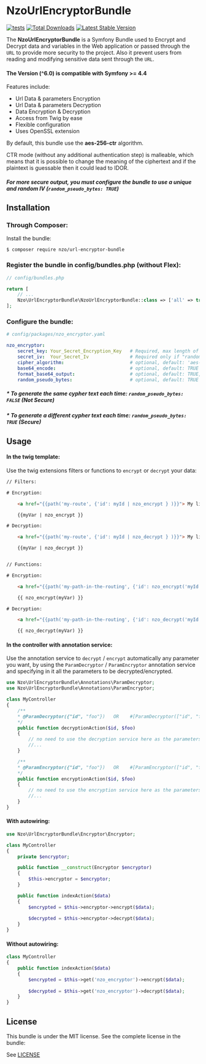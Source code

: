 NzoUrlEncryptorBundle
=====================

[![tests](https://github.com/nayzo/NzoUrlEncryptorBundle/actions/workflows/tests.yaml/badge.svg)](https://github.com/nayzo/NzoUrlEncryptorBundle/actions/workflows/tests.yaml)
[![Total Downloads](https://poser.pugx.org/nzo/url-encryptor-bundle/downloads)](https://packagist.org/packages/nzo/url-encryptor-bundle)
[![Latest Stable Version](https://poser.pugx.org/nzo/url-encryptor-bundle/v/stable)](https://packagist.org/packages/nzo/url-encryptor-bundle)

The **NzoUrlEncryptorBundle** is a Symfony Bundle used to Encrypt and Decrypt data and variables in the Web application or passed through the ``URL`` to provide more security to the project.
Also it prevent users from reading and modifying sensitive data sent through the ``URL``.


#### The Version (^6.0) is compatible with **Symfony >= 4.4**


Features include:

- Url Data & parameters Encryption
- Url Data & parameters Decryption
- Data Encryption & Decryption
- Access from Twig by ease
- Flexible configuration
- Uses OpenSSL extension


By default, this bundle use the **aes-256-ctr** algorithm.

CTR mode (without any additional authentication step) is malleable, which means that it is possible to change the meaning of the ciphertext and if the plaintext is guessable then it could lead to IDOR.

##### For more secure output, you must configure the bundle to use a **unique and random IV** (`random_pseudo_bytes: TRUE`)


Installation
------------

### Through Composer:

Install the bundle:

```
$ composer require nzo/url-encryptor-bundle
```

### Register the bundle in config/bundles.php (without Flex):

``` php
// config/bundles.php

return [
    // ...
    Nzo\UrlEncryptorBundle\NzoUrlEncryptorBundle::class => ['all' => true],
];
```

### Configure the bundle:

``` yml
# config/packages/nzo_encryptor.yaml

nzo_encryptor:
    secret_key: Your_Secret_Encryption_Key   # Required, max length of 100 characters.
    secret_iv:  Your_Secret_Iv               # Required only if "random_pseudo_bytes" is FALSE. Max length of 100 characters.
    cipher_algorithm:                        # optional, default: 'aes-256-ctr'
    base64_encode:                           # optional, default: TRUE
    format_base64_output:                    # optional, default: TRUE, used only when 'base64_encode' is set to TRUE
    random_pseudo_bytes:                     # optional, default: TRUE (generate a random encrypted text output each time => MORE SECURE !)
```

##### * To generate the same cypher text each time: `random_pseudo_bytes: FALSE` (Not Secure)
##### * To generate a different cypher text each time: `random_pseudo_bytes: TRUE` (Secure)

Usage
-----

#### In the twig template:
 
Use the twig extensions filters or functions to ``encrypt`` or ``decrypt`` your data:

``` html
// Filters:

# Encryption:

    <a href="{{path('my-route', {'id': myId | nzo_encrypt } )}}"> My link </a>

    {{myVar | nzo_encrypt }}

# Decryption:

    <a href="{{path('my-route', {'id': myId | nzo_decrypt } )}}"> My link </a>

    {{myVar | nzo_decrypt }}


// Functions:

# Encryption:

    <a href="{{path('my-path-in-the-routing', {'id': nzo_encrypt('myId') } )}}"> My link </a>

    {{ nzo_encrypt(myVar) }}

# Decryption:

    <a href="{{path('my-path-in-the-routing', {'id': nzo_decrypt('myId') } )}}"> My link </a>

    {{ nzo_decrypt(myVar) }}
```

#### In the controller with annotation service:

Use the annotation service to ``decrypt`` / ``encrypt`` automatically any parameter you want, by using the ``ParamDecryptor`` / ``ParamEncryptor`` annotation service and specifying in it all the parameters to be decrypted/encrypted.

```php
use Nzo\UrlEncryptorBundle\Annotations\ParamDecryptor;
use Nzo\UrlEncryptorBundle\Annotations\ParamEncryptor;

class MyController
{
    /**
    * @ParamDecryptor({"id", "foo"})   OR    #[ParamDecryptor(["id", "foo"])]
    */
    public function decryptionAction($id, $foo)
    {
        // no need to use the decryption service here as the parameters are already decrypted by the annotation service.
        //...
    }

    /**
    * @ParamEncryptor({"id", "foo"})   OR    #[ParamEncryptor(["id", "foo"])]
    */
    public function encryptionAction($id, $foo)
    {
        // no need to use the encryption service here as the parameters are already encrypted by the annotation service.
        //...
    }
}
```

#### With autowiring:

```php
use Nzo\UrlEncryptorBundle\Encryptor\Encryptor;

class MyController
{
    private $encryptor;

    public function __construct(Encryptor $encryptor)
    {
        $this->encryptor = $encryptor;
    }

    public function indexAction($data) 
    {
        $encrypted = $this->encryptor->encrypt($data);
        
        $decrypted = $this->encryptor->decrypt($data);
    }
}    
```

#### Without autowiring:

```php
class MyController
{
    public function indexAction($data) 
    {
        $encrypted = $this->get('nzo_encryptor')->encrypt($data);
        
        $decrypted = $this->get('nzo_encryptor')->decrypt($data);
    }
}    
```

License
-------

This bundle is under the MIT license. See the complete license in the bundle:

See [LICENSE](https://github.com/nayzo/NzoUrlEncryptorBundle/tree/master/LICENSE)
